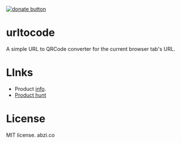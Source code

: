 [![donate button](https://img.shields.io/badge/$-donate-ff69b4.svg?maxAge=2592000&amp;style=flat)](https://github.com/haxpor/donate)

# urltocode

A simple URL to QRCode converter for the current browser tab's URL.

# LInks

* Product [info](https://wiki.abzi.co/urltoqrcode/).
* [Product hunt](https://www.producthunt.com/posts/urltoqrcode)

# License

MIT license. abzi.co
